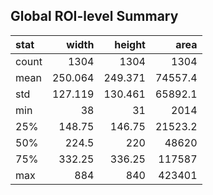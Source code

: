## Global ROI-level Summary

| stat   |    width |   height |     area |
|:-------|---------:|---------:|---------:|
| count  | 1304     | 1304     |   1304   |
| mean   |  250.064 |  249.371 |  74557.4 |
| std    |  127.119 |  130.461 |  65892.1 |
| min    |   38     |   31     |   2014   |
| 25%    |  148.75  |  146.75  |  21523.2 |
| 50%    |  224.5   |  220     |  48620   |
| 75%    |  332.25  |  336.25  | 117587   |
| max    |  884     |  840     | 423401   |